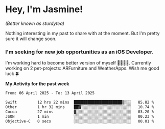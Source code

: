 # Hey, I'm Jasmine!
_(Better known as sturdytea)_

Nothing interesting in my past to share with at the moment. 
But I'm pretty sure it will change soon.

### I'm seeking for new job opportunities as an iOS Developer. 

I'm working hard to become better version of myself 🙇‍♀🏋️‍♀️. 
Currently working on 2 pet-projects: ARFurniture and WeatherApps. 
Wish me good luck 🍀

**My Activity for the past week**

<!--START_SECTION:waka-->

```txt
From: 06 April 2025 - To: 13 April 2025

Swift         12 hrs 22 mins  █████████████████████▒░░░   85.82 %
Other         1 hr 32 mins    ██▓░░░░░░░░░░░░░░░░░░░░░░   10.74 %
Cocoa         27 mins         ▓░░░░░░░░░░░░░░░░░░░░░░░░   03.20 %
JSON          1 min           ░░░░░░░░░░░░░░░░░░░░░░░░░   00.23 %
Objective-C   0 secs          ░░░░░░░░░░░░░░░░░░░░░░░░░   00.01 %
```

<!--END_SECTION:waka-->
